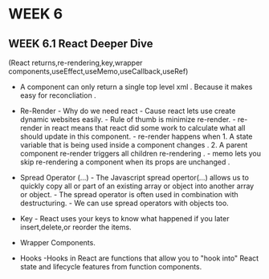 # WEEK 6

## WEEK 6.1 React Deeper Dive
(React returns,re-rendering,key,wrapper components,useEffect,useMemo,useCallback,useRef)

- A component can only return a single top level xml . Because it makes easy for reconcliation .

- Re-Render
        - Why do we need react - Cause react lets use create dynamic websites easily. 
        - Rule of thumb is minimize re-render.
        - re-render in  react means that react did some work to calculate what all should update in this component. 
        - re-render happens when 
            1. A state variable that is being used inside a component changes .
            2. A parent component re-render triggers all children re-rendering .
        - memo lets you skip re-rendering a component when its props are unchanged .

- Spread Operator (...)
        - The Javascript spread opertor(...) allows us to quickly copy all or part of an existing array or object into another array or object.
        - The spread operator is often used in combination with destructuring.
        - We can use spread operators with objects too.

- Key
        - React uses your keys to know what happened if you later insert,delete,or reorder the items.

- Wrapper Components.
        
- Hooks 
        -Hooks in React are functions that allow you to "hook into" React state and lifecycle features from function components.